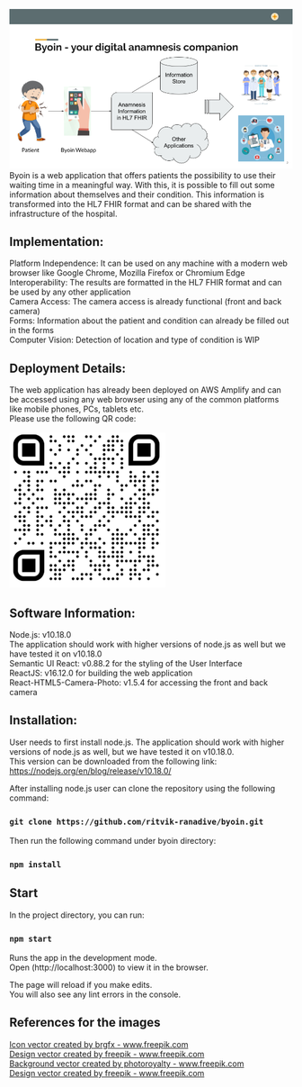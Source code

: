 ![Byoin](src/images/Technical_Documentation.png)
<br/>
Byoin is a web application that offers patients the possibility to use their waiting time in a meaningful way. With this, it is possible to fill out some information about themselves and their condition. This information is transformed into the HL7 FHIR format and can be shared with the infrastructure of the hospital.<br/>

## Implementation:
Platform Independence: It can be used on any machine with a modern web browser like Google Chrome, Mozilla Firefox or Chromium Edge<br/>
Interoperability: The results are formatted in the HL7 FHIR format and can be used by any other application <br/>
Camera Access: The camera access is already functional (front and back camera) <br/>
Forms: Information about the patient and condition can already be filled out in the forms <br/>
Computer Vision: Detection of location and type of condition is WIP <br/>

## Deployment Details:
The web application has already been deployed on AWS Amplify and can be accessed using any web browser using any of the common platforms like mobile phones, PCs, tablets etc. <br/>
Please use the following QR code: <br/> <br/>
![ByoinQR](src/images/qrcode.png)

## Software Information:
Node.js: v10.18.0 <br/>
The application should work with higher versions of node.js as well but we have tested it on v10.18.0 <br/>
Semantic UI React: v0.88.2 for the styling of the User Interface <br/>
ReactJS: v16.12.0 for building the web application <br/>
React-HTML5-Camera-Photo: v1.5.4 for accessing the front and back camera <br/>

## Installation:
User needs to first install node.js. The application should work with higher 
versions of node.js as well, but we have tested it on v10.18.0. <br/>
This version can be downloaded from the following link:
https://nodejs.org/en/blog/release/v10.18.0/

After installing node.js user can clone the repository using
the following command:
### `git clone https://github.com/ritvik-ranadive/byoin.git`

Then run the following command under byoin directory:
### `npm install`

## Start
In the project directory, you can run:
### `npm start`

Runs the app in the development mode.<br />
Open (http://localhost:3000) to view it in the browser.

The page will reload if you make edits.<br />
You will also see any lint errors in the console.

## References for the images
<a href="https://www.freepik.com/free-photos-vectors/icon">Icon vector created by brgfx - www.freepik.com</a> <br/>
<a href="https://www.freepik.com/free-photos-vectors/design">Design vector created by freepik - www.freepik.com</a> <br/>
<a href="https://www.freepik.com/free-photos-vectors/background">Background vector created by photoroyalty - www.freepik.com</a> <br/>
<a href="https://www.freepik.com/free-photos-vectors/design">Design vector created by freepik - www.freepik.com</a> <br/>

